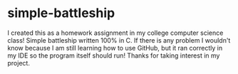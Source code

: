 # simple-battleship
I created this as a homework assignment in my college computer science class! Simple battleship written 100% in C.
If there is any problem I wouldn't know because I am still learning how to use GitHub, but it ran correctly in my IDE so the program itself should run! Thanks for taking interest in my project.
